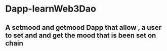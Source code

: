 # Dapp-learnWeb3Dao
##  A setmood and getmood Dapp that allow , a user to set and and get the mood that is been set on chain
